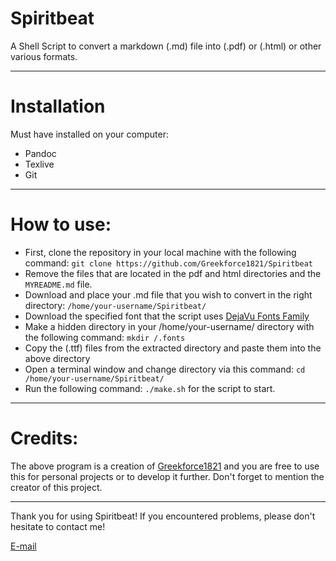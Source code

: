 # Spiritbeat

A Shell Script to convert a markdown (.md) file into (.pdf) or (.html) or other various formats.

---

# Installation

Must have installed on your computer:

* Pandoc
* Texlive
* Git

---

# How to use:

* First, clone the repository in your local machine with the following command: `git clone https://github.com/Greekforce1821/Spiritbeat`
* Remove the files that are located in the pdf and html directories and the `MYREADME.md` file.
* Download and place your .md file that you wish to convert in the right directory: `/home/your-username/Spiritbeat/`
* Download the specified font that the script uses [DejaVu Fonts Family](https://www.fontsquirrel.com/fonts/dejavu-sans)
* Make a hidden directory in your /home/your-username/ directory with the following command: `mkdir /.fonts`
* Copy the (.ttf) files from the extracted directory and paste them into the above directory
* Open a terminal window and change directory via this command: `cd /home/your-username/Spiritbeat/`
* Run the following command: `./make.sh` for the script to start.

---

# Credits:

The above program is a creation of [Greekforce1821](https://github.com/Greekforce1821/Spiritbeat) and you are free to use this for personal
projects or to develop it further. Don't forget to mention the creator of this project.

---

Thank you for using Spiritbeat! If you encountered problems, please don't hesitate to contact me!

[E-mail](greekforce1821@gmail.com)





